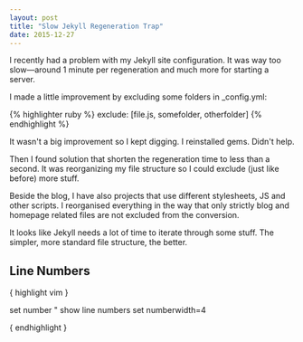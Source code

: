 ```yaml
---
layout: post
title: "Slow Jekyll Regeneration Trap"
date: 2015-12-27
---
```


I recently had a problem with my Jekyll site configuration. It was way too
slow&mdash;around 1 minute per regeneration and much more for starting a server. 

I made a little improvement by excluding some folders in _config.yml:

{% highlighter ruby %}
exclude: [file.js, somefolder, otherfolder]
{% endhighlight %}

It wasn't a big improvement so I kept digging.
I reinstalled gems.
Didn't help.

Then I found solution that shorten the regeneration time to less than a second.
It was reorganizing my file structure so I could exclude (just like before) more stuff. 

Beside the blog, I have also projects that use different stylesheets,
JS and other scripts.
I reorganised everything in the way that only strictly blog and homepage related
files are not excluded from the conversion. 

It looks like Jekyll needs a lot of time to iterate through some stuff. The
simpler, more standard file structure, the better.

## Line Numbers

{ highlight vim }

set number              " show line numbers
set numberwidth=4

{ endhighlight }
